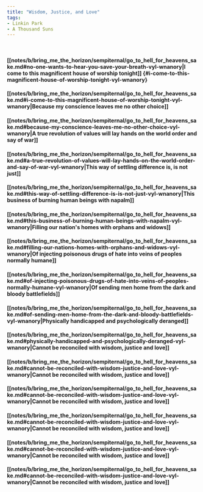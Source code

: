 ```yaml
---
title: "Wisdom, Justice, and Love"
tags:
- Linkin Park
- A Thousand Suns
---
```

&nbsp;
#### [[notes/b/bring_me_the_horizon/sempiternal/go_to_hell_for_heavens_sake.md#no-one-wants-to-hear-you-save-your-breath-vyl-wnanory|I come to this magnificent house of worship tonight]] {#i-come-to-this-magnificent-house-of-worship-tonight-vyl-wnanory}
#### [[notes/b/bring_me_the_horizon/sempiternal/go_to_hell_for_heavens_sake.md#i-come-to-this-magnificent-house-of-worship-tonight-vyl-wnanory|Because my conscience leaves me no other choice]]
#### [[notes/b/bring_me_the_horizon/sempiternal/go_to_hell_for_heavens_sake.md#because-my-conscience-leaves-me-no-other-choice-vyl-wnanory|A true revolution of values will lay hands on the world order and say of war]]
#### [[notes/b/bring_me_the_horizon/sempiternal/go_to_hell_for_heavens_sake.md#a-true-revolution-of-values-will-lay-hands-on-the-world-order-and-say-of-war-vyl-wnanory|This way of settling difference is, is not just]]
#### [[notes/b/bring_me_the_horizon/sempiternal/go_to_hell_for_heavens_sake.md#this-way-of-settling-difference-is-is-not-just-vyl-wnanory|This business of burning human beings with napalm]]
#### [[notes/b/bring_me_the_horizon/sempiternal/go_to_hell_for_heavens_sake.md#this-business-of-burning-human-beings-with-napalm-vyl-wnanory|Filling our nation's homes with orphans and widows]]
#### [[notes/b/bring_me_the_horizon/sempiternal/go_to_hell_for_heavens_sake.md#filling-our-nations-homes-with-orphans-and-widows-vyl-wnanory|Of injecting poisonous drugs of hate into veins of peoples normally humane]]
#### [[notes/b/bring_me_the_horizon/sempiternal/go_to_hell_for_heavens_sake.md#of-injecting-poisonous-drugs-of-hate-into-veins-of-peoples-normally-humane-vyl-wnanory|Of sending men home from the dark and bloody battlefields]]
#### [[notes/b/bring_me_the_horizon/sempiternal/go_to_hell_for_heavens_sake.md#of-sending-men-home-from-the-dark-and-bloody-battlefields-vyl-wnanory|Physically handicapped and psychologically deranged]]
#### [[notes/b/bring_me_the_horizon/sempiternal/go_to_hell_for_heavens_sake.md#physically-handicapped-and-psychologically-deranged-vyl-wnanory|Cannot be reconciled with wisdom, justice and love]]
#### [[notes/b/bring_me_the_horizon/sempiternal/go_to_hell_for_heavens_sake.md#cannot-be-reconciled-with-wisdom-justice-and-love-vyl-wnanory|Cannot be reconciled with wisdom, justice and love]]
#### [[notes/b/bring_me_the_horizon/sempiternal/go_to_hell_for_heavens_sake.md#cannot-be-reconciled-with-wisdom-justice-and-love-vyl-wnanory|Cannot be reconciled with wisdom, justice and love]]
#### [[notes/b/bring_me_the_horizon/sempiternal/go_to_hell_for_heavens_sake.md#cannot-be-reconciled-with-wisdom-justice-and-love-vyl-wnanory|Cannot be reconciled with wisdom, justice and love]]
#### [[notes/b/bring_me_the_horizon/sempiternal/go_to_hell_for_heavens_sake.md#cannot-be-reconciled-with-wisdom-justice-and-love-vyl-wnanory|Cannot be reconciled with wisdom, justice and love]]
#### [[notes/b/bring_me_the_horizon/sempiternal/go_to_hell_for_heavens_sake.md#cannot-be-reconciled-with-wisdom-justice-and-love-vyl-wnanory|Cannot be reconciled with wisdom, justice and love]]
